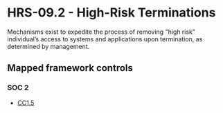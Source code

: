 # HRS-09.2 - High-Risk Terminations
Mechanisms exist to expedite the process of removing "high risk" individual’s access to systems and applications upon termination, as determined by management.
## Mapped framework controls
### SOC 2
- [CC1.5](../soc2/cc15.md)